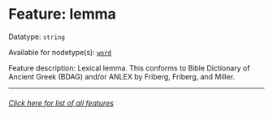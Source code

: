 # Feature: lemma

Datatype: `string`

Available for nodetype(s): [`word`](wordnodefeatures.md#readme)

Feature description: Lexical lemma. This conforms to Bible Dictionary of Ancient Greek (BDAG) and/or ANLEX by Friberg, Friberg, and Miller.

---
###### [Click here for list of all features](home.md#readme)
